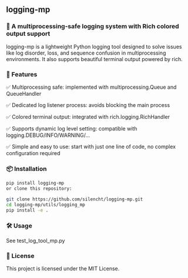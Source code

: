 ## logging-mp
### 🧰 A multiprocessing-safe logging system with Rich colored output support

logging-mp is a lightweight Python logging tool designed to solve issues like log disorder, loss, and sequence confusion in multiprocessing environments. It also supports beautiful terminal output powered by rich.

### 🚀 Features
✅ Multiprocessing safe: implemented with multiprocessing.Queue and QueueHandler

✅ Dedicated log listener process: avoids blocking the main process

✅ Colored terminal output: integrated with rich.logging.RichHandler

✅ Supports dynamic log level setting: compatible with logging.DEBUG/INFO/WARNING/...

✅ Simple and easy to use: start with just one line of code, no complex configuration required

### 📦 Installation
```bash
pip install logging-mp
or clone this repository:
```
```bash
git clone https://github.com/silencht/logging-mp.git
cd logging-mp/utils/logging_mp
pip install -e .
```
### 🛠️ Usage
See test_log_tool_mp.py

### 📄 License
This project is licensed under the MIT License.